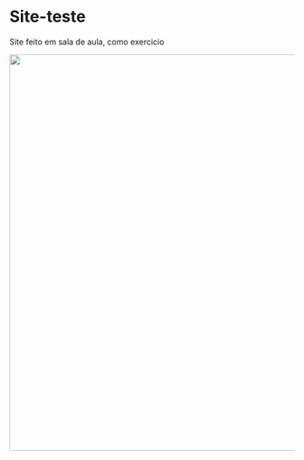 # Site-teste
Site feito em sala de aula, como exercicio
<div align="center">
<img src="https://user-images.githubusercontent.com/105246799/185427444-1c937d77-433c-4de3-a084-a71a50be8516.jpeg" width="700px"/>
</div>
